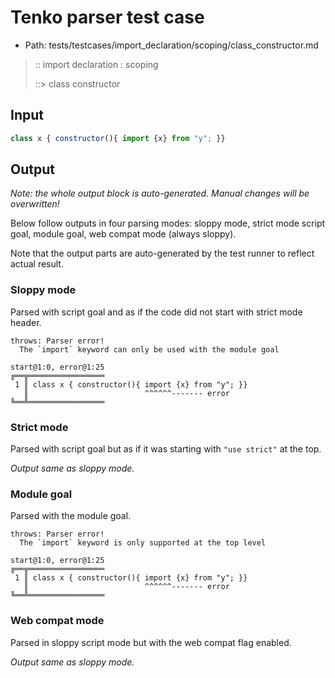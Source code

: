 # Tenko parser test case

- Path: tests/testcases/import_declaration/scoping/class_constructor.md

> :: import declaration : scoping
>
> ::> class constructor

## Input

`````js
class x { constructor(){ import {x} from "y"; }}
`````

## Output

_Note: the whole output block is auto-generated. Manual changes will be overwritten!_

Below follow outputs in four parsing modes: sloppy mode, strict mode script goal, module goal, web compat mode (always sloppy).

Note that the output parts are auto-generated by the test runner to reflect actual result.

### Sloppy mode

Parsed with script goal and as if the code did not start with strict mode header.

`````
throws: Parser error!
  The `import` keyword can only be used with the module goal

start@1:0, error@1:25
╔══╦═════════════════
 1 ║ class x { constructor(){ import {x} from "y"; }}
   ║                          ^^^^^^------- error
╚══╩═════════════════

`````

### Strict mode

Parsed with script goal but as if it was starting with `"use strict"` at the top.

_Output same as sloppy mode._

### Module goal

Parsed with the module goal.

`````
throws: Parser error!
  The `import` keyword is only supported at the top level

start@1:0, error@1:25
╔══╦═════════════════
 1 ║ class x { constructor(){ import {x} from "y"; }}
   ║                          ^^^^^^------- error
╚══╩═════════════════

`````


### Web compat mode

Parsed in sloppy script mode but with the web compat flag enabled.

_Output same as sloppy mode._
